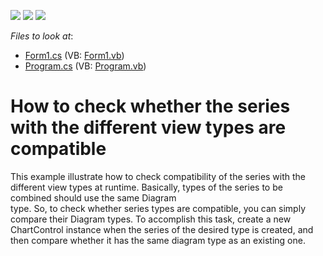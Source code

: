 <!-- default badges list -->
![](https://img.shields.io/endpoint?url=https://codecentral.devexpress.com/api/v1/VersionRange/128572852/13.1.4%2B)
[![](https://img.shields.io/badge/Open_in_DevExpress_Support_Center-FF7200?style=flat-square&logo=DevExpress&logoColor=white)](https://supportcenter.devexpress.com/ticket/details/E1321)
[![](https://img.shields.io/badge/📖_How_to_use_DevExpress_Examples-e9f6fc?style=flat-square)](https://docs.devexpress.com/GeneralInformation/403183)
<!-- default badges end -->
<!-- default file list -->
*Files to look at*:

* [Form1.cs](./CS/CheckCompatibility/Form1.cs) (VB: [Form1.vb](./VB/CheckCompatibility/Form1.vb))
* [Program.cs](./CS/CheckCompatibility/Program.cs) (VB: [Program.vb](./VB/CheckCompatibility/Program.vb))
<!-- default file list end -->
# How to check whether the series with the different view types are compatible


<p>This example illustrate how to check compatibility of the series with the different view types at runtime. Basically, types of the series to be combined should use the same Diagram<br />
type. So, to check whether series types are compatible, you can simply compare their Diagram types. To accomplish this task, create a new ChartControl instance when the series of the desired type is created, and then compare whether it has the same diagram type as an existing one.</p>

<br/>


